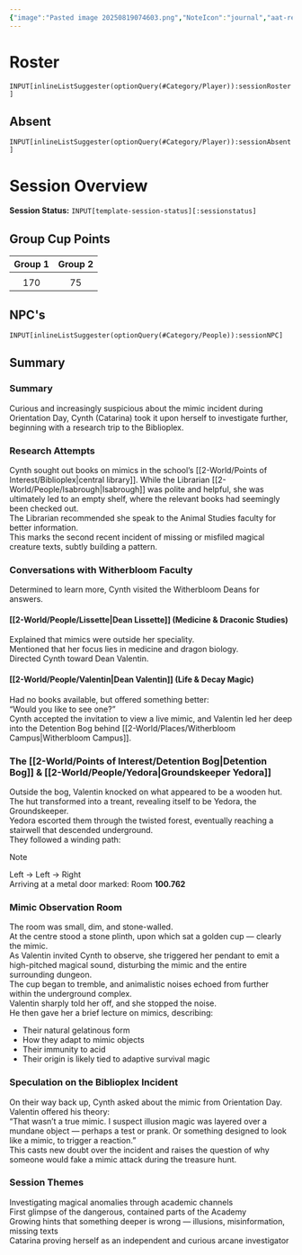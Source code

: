```yaml
---
{"image":"Pasted image 20250819074603.png","NoteIcon":"journal","aat-render-enabled":true,"fc-category":["Async"],"fc-display-name":"The Mimic in the Dungeon","sessionstatus":"Occurred","type":"Session Journal","sessionDate":"2025-07-30","players":1,"OneLiner":"The Mimic in the Dungeon","timelines":["journal"],"tags":["journal","#Category/Journal"],"obsidianUIMode":"preview","sessionRoster":["[[1-Party/Group 2/Cyinth Agora.md|Cyinth Agora]]"],"sessionAbsent":null,"sessionNPC":["[[2-World/People/Lissette.md|Lissette]]","[[2-World/People/Valentin.md|Valentin]]","[[2-World/People/Yedora.md|Yedora]]"],"dg-publish":true,"dg-path":"Session Journals/2025-07-30 - Cat Async.md","permalink":"/session-journals/2025-07-30-cat-async/","dgPassFrontmatter":true,"updated":"2025-09-27T18:55:28.000+01:00"}
---
```



# Roster 



`INPUT[inlineListSuggester(optionQuery(#Category/Player)):sessionRoster]`
 

## Absent



`INPUT[inlineListSuggester(optionQuery(#Category/Player)):sessionAbsent]`
 

# Session Overview

**Session Status:** `INPUT[template-session-status][:sessionstatus]`

## Group Cup Points

| Group 1 | Group 2 |
| :-----: | :-----: |
|         |         |
|   170   |   75    |

## NPC's

`INPUT[inlineListSuggester(optionQuery(#Category/People)):sessionNPC]`

## Summary
### Summary

Curious and increasingly suspicious about the mimic incident during Orientation Day, Cynth (Catarina) took it upon herself to investigate further, beginning with a research trip to the Biblioplex.

### Research Attempts

Cynth sought out books on mimics in the school’s [[2-World/Points of Interest/Biblioplex\|central library]]. While the Librarian [[2-World/People/Isabrough\|Isabrough]] was polite and helpful, she was ultimately led to an empty shelf, where the relevant books had seemingly been checked out.  
The Librarian recommended she speak to the Animal Studies faculty for better information.  
This marks the second recent incident of missing or misfiled magical creature texts, subtly building a pattern.

### Conversations with Witherbloom Faculty

Determined to learn more, Cynth visited the Witherbloom Deans for answers.

#### [[2-World/People/Lissette\|Dean Lissette]] (Medicine & Draconic Studies)

Explained that mimics were outside her speciality.  
Mentioned that her focus lies in medicine and dragon biology.  
Directed Cynth toward Dean Valentin.

#### [[2-World/People/Valentin\|Dean Valentin]] (Life & Decay Magic)

Had no books available, but offered something better:  
“Would you like to see one?”  
Cynth accepted the invitation to view a live mimic, and Valentin led her deep into the Detention Bog behind [[2-World/Places/Witherbloom Campus\|Witherbloom Campus]].

### The [[2-World/Points of Interest/Detention Bog\|Detention Bog]] & [[2-World/People/Yedora\|Groundskeeper Yedora]]

Outside the bog, Valentin knocked on what appeared to be a wooden hut.  
The hut transformed into a treant, revealing itself to be Yedora, the Groundskeeper.  
Yedora escorted them through the twisted forest, eventually reaching a stairwell that descended underground.  
They followed a winding path:  

> [!NOTE]
> Left → Left → Right  
> Arriving at a metal door marked: Room **100.762**

### Mimic Observation Room

The room was small, dim, and stone-walled.  
At the centre stood a stone plinth, upon which sat a golden cup — clearly the mimic.  
As Valentin invited Cynth to observe, she triggered her pendant to emit a high-pitched magical sound, disturbing the mimic and the entire surrounding dungeon.  
The cup began to tremble, and animalistic noises echoed from further within the underground complex.  
Valentin sharply told her off, and she stopped the noise.  
He then gave her a brief lecture on mimics, describing:

* Their natural gelatinous form  
* How they adapt to mimic objects  
* Their immunity to acid  
* Their origin is likely tied to adaptive survival magic

### Speculation on the Biblioplex Incident

On their way back up, Cynth asked about the mimic from Orientation Day.  
Valentin offered his theory:  
“That wasn’t a true mimic. I suspect illusion magic was layered over a mundane object — perhaps a test or prank. Or something designed to look like a mimic, to trigger a reaction.”  
This casts new doubt over the incident and raises the question of why someone would fake a mimic attack during the treasure hunt.

### Session Themes

Investigating magical anomalies through academic channels  
First glimpse of the dangerous, contained parts of the Academy  
Growing hints that something deeper is wrong — illusions, misinformation, missing texts  
Catarina proving herself as an independent and curious arcane investigator